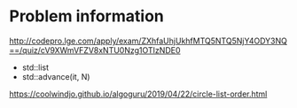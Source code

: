# Problem information

<http://codepro.lge.com/apply/exam/ZXhfaUhjUkhfMTQ5NTQ5NjY4ODY3NQ==/quiz/cV9XWmVFZV8xNTU0Nzg1OTIzNDE0>

- std::list
- std::advance(it, N)

<https://coolwindjo.github.io/algoguru/2019/04/22/circle-list-order.html>
